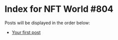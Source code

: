 # Index for NFT World #804
Posts will be displayed in the order below:

- [Your first post](./001-first.md)

